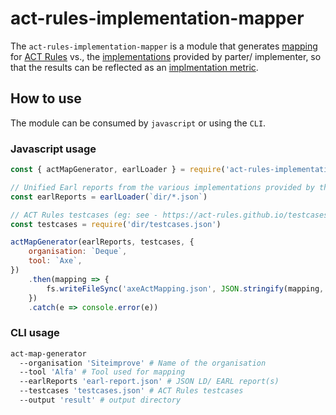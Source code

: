 # act-rules-implementation-mapper

The `act-rules-implementation-mapper` is a module that generates [mapping](https://act-rules.github.io/pages/implementations/mapping/) for [ACT Rules](https://act-rules.github.io/rules/) vs., the [implementations](https://act-rules.github.io/pages/implementations/reporting/) provided by parter/ implementer, so that the results can be reflected as an [implmentation metric](https://act-rules.github.io/pages/implementations/overview/).

## How to use

The module can be consumed by `javascript` or using the `CLI`.

### Javascript usage

```js
const { actMapGenerator, earlLoader } = require('act-rules-implementation-mapper')

// Unified Earl reports from the various implementations provided by the implementer
const earlReports = earlLoader(`dir/*.json`)

// ACT Rules testcases (eg: see - https://act-rules.github.io/testcases.json)
const testcases = require('dir/testcases.json')

actMapGenerator(earlReports, testcases, {
	organisation: `Deque`,
	tool: `Axe`,
})
	.then(mapping => {
		fs.writeFileSync('axeActMapping.json', JSON.stringify(mapping, null, 2)) //todo: check encoding usage
	})
	.catch(e => console.error(e))
```

### CLI usage

```sh
act-map-generator
  --organisation 'Siteimprove' # Name of the organisation
  --tool 'Alfa' # Tool used for mapping
  --earlReports 'earl-report.json' # JSON LD/ EARL report(s)
  --testcases 'testcases.json' # ACT Rules testcases
  --output 'result' # output directory
```
